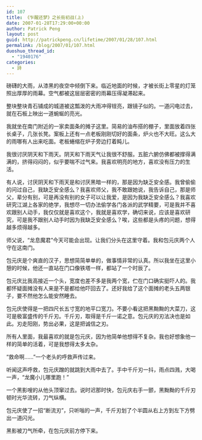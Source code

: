 ```yaml
---
id: 107
title: 《乍醒还梦》之长街初战(上)
date: 2007-01-28T17:29:00+00:00
author: Patrick Peng
layout: post
guid: http://patrickpeng.cn/lifetime/2007/01/28/107.html
permalink: /blog/2007/01/107.html
duoshuo_thread_id:
  - "1940176"
categories:
  - 詩
---
```

<p>磅礴的大雨，从漆黑的夜空中倾倒下来。临近地面的时候，才被长街上零星的灯笼照出厚厚的雨幕。空气都被这层层密密的雨幕压得凝滞起来。</p>  <p>整块整块青石铺成的城道被这瓢泼的大雨冲得锃亮，跟镜子似的。一道闪电过去，就在石板上映出一道蜿蜒的亮光。</p>  <p>我就坐在南门附近的一家卖面条的摊子这里。简易的油布搭的棚子，里面放着四张长桌子，几张长凳。案板上还有一点老板刚刚切好的面条，炉火也不大旺。这么大的雨哪有人出来吃面。老板蜷缩在炉子旁边打着盹儿。</p>  <p>我很讨厌阴天和下雨天。阴天和下雨天气让我很不舒服。五脏六腑仿佛都被撑得满满的，挤得闷闷的，似乎要喘不过气来。我喜欢明亮的地方，喜欢没有压力的生活。</p>  <p>有人说，讨厌阴天和下雨天是和讨厌黑暗一样的，那是因为缺乏安全感。我曾偷偷的问过自己，我缺乏安全感么？我喜欢师父，我不敢跟她说，我告诉自己，那是师父，辈分有别，可是再没有别的女子可以让我爱，是因为我缺乏安全感么？我喜欢研究江湖上各家的绝学，我想尽一切办法偷学各门各派的武学精要，可是我并不喜欢跟别人动手，我仅仅就是喜欢这个，我就是喜欢学，确切来说，应该是喜欢研究，可是我不跟别人动手时因为我缺乏安全感么？唉，这些都是头疼的问题，想得越多烦得越多。</p>  <p>师父说，“龙息魔君”今天可能会出现。让我们分头在这里守着。我和包元庆两个人守在这南门。</p>  <p>包元庆是个爽直的汉子，思想简简单单的，做事情非常的认真。所以我坐在这里小憩的时候，他还一直站在门口像铁塔一样，都站了一个时辰了。</p>  <p>包元庆比我高接近一个头，宽度也差不多是我两个宽，伫在门口确实挺吓人的。我都怀疑面摊没有人来是不是都给他吓回去了。还好我给了这个面摊的老头五两银子，要不然他怎么能安然睡去。</p>  <p>包元庆使得是一把四尺长五寸宽的地平口宽刀。不要小看这把黑黝黝的大菜刀，这可是极富盛传的千斤刃。千斤刃，取得是千斤一诺之意。包元庆的刃法决也是如此。刃走阳刚，势出必果，这是把诚信之刃。</p>  <p>所有人里面，我最喜欢的就是包元庆，因为他简单他想得不复杂。我也好想象他一样的简单的活着，可是我想得太多太杂。</p>  <p>“救命啊……”一个老头的呼救声传过来。</p>  <p>听闻这声呼救，包元庆蹭的就跳到大雨中去了。手中千斤刃一抖，雨点四溅，大喝一声，“龙魔小儿哪里跑！”</p>  <p>一个黑影嗖的从他头顶窜过去。说时迟那时快，包元庆右手一颤，黑黝黝的千斤刃顿时光华流转，刀气纵横。</p>  <p>包元庆使了一招“断流刃”，只听嗡的一声，千斤刃划了个半圆从右上方到左下方劈出一道闪光。</p>  <p>黑影被刀气所牵，在包元庆前方停下来。</p>